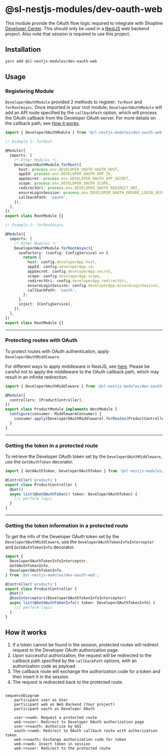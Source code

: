 # @sl-nestjs-modules/dev-oauth-web

This module provide the OAuth flow logic required to integrate with Shopline [Developer Center](https://shopline-developers.readme.io/docs/get-started). This should only be used in a [NestJS](https://docs.nestjs.com/) web backend project. Also note that session is required to use this project.

## Installation

```sh
yarn add @sl-nestjs-modules/dev-oauth-web
```

## Usage

### Registering Module

`DeveloperOAuthModule` provided 2 methods to register: `forRoot` and `forRootAsync`. Once imported in your root module, `DeveloperOAuthModule` will add an API route specified by the `callbackPath` option, which will process the OAuth callback from the Developer OAuth server. For more details on the callback path, see [How it works](#how-it-works).

```typescript
import { DeveloperOAuthModule } from '@sl-nestjs-modules/dev-oauth-web';

// Example 1: forRoot

@Module({
  imports: [
    /* Other Modules */
    DeveloperOAuthModule.forRoot({
      host: process.env.DEVELOPER_OAUTH_OAUTH_HOST,
      appId: process.env.DEVELOPER_OAUTH_APP_ID,
      appSecret: process.env.DEVELOPER_OAUTH_APP_SECRET,
      scope: process.env.DEVELOPER_OAUTH_SCOPE,
      redirectUri: process.env.DEVELOPER_OAUTH_REDIRECT_URI,
      ensureLoginSession: process.env.DEVELOPER_OAUTH_ENSURE_LOGIN_SESSION,
      callbackPath: 'oauth',
    }),
  ],
})
export class RootModule {}

// Example 2: forRootAsync

@Module({
  imports: [
    /* Other Modules */
    DeveloperOAuthModule.forRootAsync({
      useFactory: (config: ConfigService) => {
        return {
          host: config.developerApp.host,
          appId: config.developerApp.id,
          appSecret: config.developerApp.secret,
          scope: config.developerApp.scope,
          redirectUri: config.developerApp.redirectUri,
          ensureLoginSession: config.developerApp.ensureLoginSession,
          callbackPath: 'oauth',
        };
      },
      inject: [ConfigService],
    }),
  ],
})
export class RootModule {}
```

---

### Protecting routes with OAuth

To protect routes with OAuth authentication, apply `DeveloperOAuthMiddleware`.

For different ways to apply middleware in NestJS, see [here](https://docs.nestjs.com/middleware#applying-middleware). Please be careful not to apply the middleware to the OAuth callback path, which may result in an infinite redirection.

```typescript
import { DeveloperOAuthMiddleware } from '@sl-nestjs-modules/dev-oauth-web';

@Module({
  controllers: [ProductController],
})
export class ProductModule implements NestModule {
  configure(consumer: MiddlewareConsumer) {
    consumer.apply(DeveloperOAuthMiddleware).forRoutes(ProductController);
  }
}
```

---

### Getting the token in a protected route

To retrieve the Developer OAuth token set by the `DeveloperOAuthMiddleware`, use the `GetOAuthToken` decorator.

```typescript
import { GetOAuthToken, DeveloperOAuthToken } from '@sl-nestjs-modules/dev-oauth-web';

@Controller('products')
export class ProductController {
  @Get()
  async list(@GetOAuthToken() token: DeveloperOAuthToken) {
    /// perform logic
  }
}
```

---

### Getting the token information in a protected route

To get the info of the Developer OAuth token set by the `DeveloperOAuthMiddleware`, use the `DeveloperOAuthTokenInfoInterceptor` and `GetOAuthTokenInfo` decorator.

```typescript
import {
  DeveloperOAuthTokenInfoInterceptor,
  GetOAuthTokenInfo,
  DeveloperOAuthTokenInfo,
} from '@sl-nestjs-modules/dev-oauth-web';

@Controller('products')
export class ProductController {
  @Get()
  @UseInterceptors(DeveloperOAuthTokenInfoInterceptor)
  async list(@GetOAuthTokenInfo() token: DeveloperOAuthTokenInfo) {
    /// perform logic
  }
}
```

## How it works

1. If a token cannot be found in the session, protected routes will redirect request to the Developer OAuth authorization page.
1. Upon successful authorization, the request will be redirected to the callback path specified by the `callbackPath` options, with an authorization code as payload.
1. The callback route will exchange the authorization code for a token and then insert it in the session.
1. The request is redirected back to the protected route.

```mermaid

sequenceDiagram
    participant user as User
    participant web as Web Backend (Your project)
    participant oauth as Developer OAuth

    user->>web: Request a protected route
    web->>user: Redirect to Developer OAuth authorization page
    user->>oauth: Authorize by GUI
    oauth->>web: Redirect to OAuth callback route with authorization token
    web->>oauth: Exchange authorization code for token
    web->>web: Insert token in session
    web->>user: Redirect to the protected route
```
